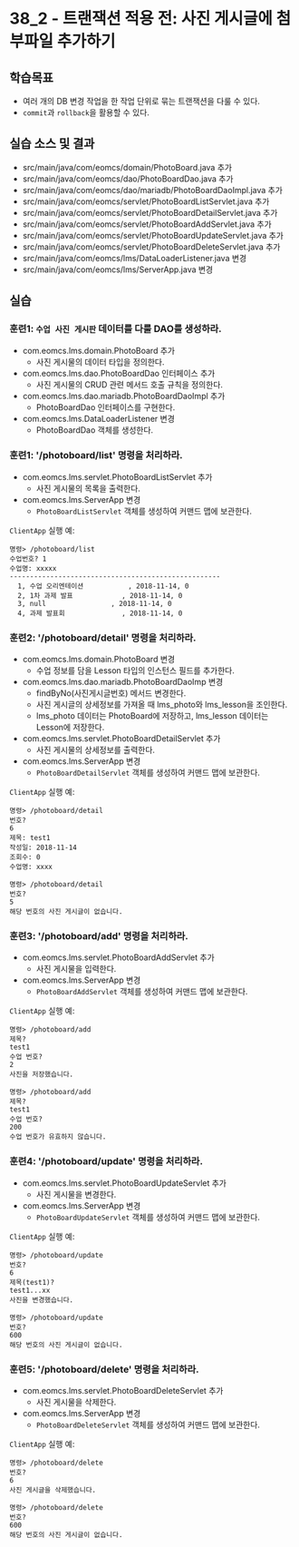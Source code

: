 # 38_2 - 트랜잭션 적용 전: 사진 게시글에 첨부파일 추가하기


## 학습목표

- 여러 개의 DB 변경 작업을 한 작업 단위로 묶는 트랜잭션을 다룰 수 있다.
- `commit`과 `rollback`을 활용할 수 있다.

## 실습 소스 및 결과

- src/main/java/com/eomcs/domain/PhotoBoard.java 추가
- src/main/java/com/eomcs/dao/PhotoBoardDao.java 추가
- src/main/java/com/eomcs/dao/mariadb/PhotoBoardDaoImpl.java 추가
- src/main/java/com/eomcs/servlet/PhotoBoardListServlet.java 추가
- src/main/java/com/eomcs/servlet/PhotoBoardDetailServlet.java 추가
- src/main/java/com/eomcs/servlet/PhotoBoardAddServlet.java 추가
- src/main/java/com/eomcs/servlet/PhotoBoardUpdateServlet.java 추가
- src/main/java/com/eomcs/servlet/PhotoBoardDeleteServlet.java 추가
- src/main/java/com/eomcs/lms/DataLoaderListener.java 변경
- src/main/java/com/eomcs/lms/ServerApp.java 변경

## 실습  

### 훈련1: `수업 사진 게시판` 데이터를 다룰 DAO를 생성하라.

- com.eomcs.lms.domain.PhotoBoard 추가
  - 사진 게시물의 데이터 타입을 정의한다.
- com.eomcs.lms.dao.PhotoBoardDao 인터페이스 추가
  - 사진 게시물의 CRUD 관련 메서드 호출 규칙을 정의한다.
- com.eomcs.lms.dao.mariadb.PhotoBoardDaoImpl 추가
  - PhotoBoardDao 인터페이스를 구현한다.
- com.eomcs.lms.DataLoaderListener 변경
  - PhotoBoardDao 객체를 생성한다.

### 훈련1: '/photoboard/list' 명령을 처리하라.

- com.eomcs.lms.servlet.PhotoBoardListServlet 추가
    - 사진 게시물의 목록을 출력한다.
- com.eomcs.lms.ServerApp 변경
    - `PhotoBoardListServlet` 객체를 생성하여 커맨드 맵에 보관한다.

`ClientApp` 실행 예:
```
명령> /photoboard/list
수업번호? 1
수업명: xxxxx
----------------------------------------------------
  1, 수업 오리엔테이션           , 2018-11-14, 0
  2, 1차 과제 발표            , 2018-11-14, 0
  3, null                , 2018-11-14, 0
  4, 과제 발표회              , 2018-11-14, 0
```
    
### 훈련2: '/photoboard/detail' 명령을 처리하라.

- com.eomcs.lms.domain.PhotoBoard 변경
  - 수업 정보를 담을 Lesson 타입의 인스턴스 필드를 추가한다.
- com.eomcs.lms.dao.mariadb.PhotoBoardDaoImp 변경
  - findByNo(사진게시글번호) 메서드 변경한다.
  - 사진 게시글의 상세정보를 가져올 때 lms_photo와 lms_lesson을 조인한다.
  - lms_photo 데이터는 PhotoBoard에 저장하고, lms_lesson 데이터는 Lesson에 저장한다. 
- com.eomcs.lms.servlet.PhotoBoardDetailServlet 추가
    - 사진 게시물의 상세정보를 출력한다.
- com.eomcs.lms.ServerApp 변경
    - `PhotoBoardDetailServlet` 객체를 생성하여 커맨드 맵에 보관한다.

`ClientApp` 실행 예:
```
명령> /photoboard/detail
번호?
6
제목: test1
작성일: 2018-11-14
조회수: 0
수업명: xxxx

명령> /photoboard/detail
번호?
5
해당 번호의 사진 게시글이 없습니다.
```

### 훈련3: '/photoboard/add' 명령을 처리하라.

- com.eomcs.lms.servlet.PhotoBoardAddServlet 추가
    - 사진 게시물을 입력한다.
- com.eomcs.lms.ServerApp 변경
    - `PhotoBoardAddServlet` 객체를 생성하여 커맨드 맵에 보관한다.

`ClientApp` 실행 예:
```
명령> /photoboard/add
제목?
test1
수업 번호?
2
사진을 저장했습니다.

명령> /photoboard/add
제목?
test1
수업 번호?
200
수업 번호가 유효하지 않습니다.
```

### 훈련4: '/photoboard/update' 명령을 처리하라.

- com.eomcs.lms.servlet.PhotoBoardUpdateServlet 추가
    - 사진 게시물을 변경한다. 
- com.eomcs.lms.ServerApp 변경
    - `PhotoBoardUpdateServlet` 객체를 생성하여 커맨드 맵에 보관한다.

`ClientApp` 실행 예:
```
명령> /photoboard/update
번호?
6
제목(test1)?
test1...xx
사진을 변경했습니다.

명령> /photoboard/update
번호?
600
해당 번호의 사진 게시글이 없습니다.
```

### 훈련5: '/photoboard/delete' 명령을 처리하라.

- com.eomcs.lms.servlet.PhotoBoardDeleteServlet 추가
    - 사진 게시물을 삭제한다. 
- com.eomcs.lms.ServerApp 변경
    - `PhotoBoardDeleteServlet` 객체를 생성하여 커맨드 맵에 보관한다.

`ClientApp` 실행 예:
```
명령> /photoboard/delete
번호?
6
사진 게시글을 삭제했습니다.

명령> /photoboard/delete
번호?
600
해당 번호의 사진 게시글이 없습니다.
```

